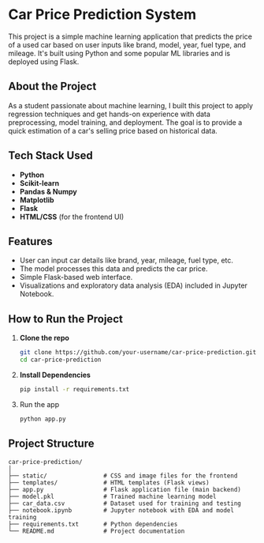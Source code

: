 # Car Price Prediction System

This project is a simple machine learning application that predicts the price of a used car based on user inputs like brand, model, year, fuel type, and mileage. It's built using Python and some popular ML libraries and is deployed using Flask.

## About the Project

As a student passionate about machine learning, I built this project to apply regression techniques and get hands-on experience with data preprocessing, model training, and deployment. The goal is to provide a quick estimation of a car's selling price based on historical data.

## Tech Stack Used

- **Python**
- **Scikit-learn**
- **Pandas & Numpy**
- **Matplotlib**
- **Flask**
- **HTML/CSS** (for the frontend UI)

## Features

- User can input car details like brand, year, mileage, fuel type, etc.
- The model processes this data and predicts the car price.
- Simple Flask-based web interface.
- Visualizations and exploratory data analysis (EDA) included in Jupyter Notebook.

## How to Run the Project

1. **Clone the repo**  
   ```bash
   git clone https://github.com/your-username/car-price-prediction.git
   cd car-price-prediction
2. **Install Dependencies**
   ```bash
   pip install -r requirements.txt
3. Run the app
   ```bash
   python app.py

## Project Structure

```text
car-price-prediction/
│
├── static/                # CSS and image files for the frontend
├── templates/             # HTML templates (Flask views)
├── app.py                 # Flask application file (main backend)
├── model.pkl              # Trained machine learning model
├── car_data.csv           # Dataset used for training and testing
├── notebook.ipynb         # Jupyter notebook with EDA and model training
├── requirements.txt       # Python dependencies
└── README.md              # Project documentation

   

